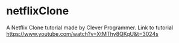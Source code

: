 # netflixClone
A Netflix Clone tutorial made by Clever Programmer.
Link to tutorial https://www.youtube.com/watch?v=XtMThy8QKqU&t=3024s
